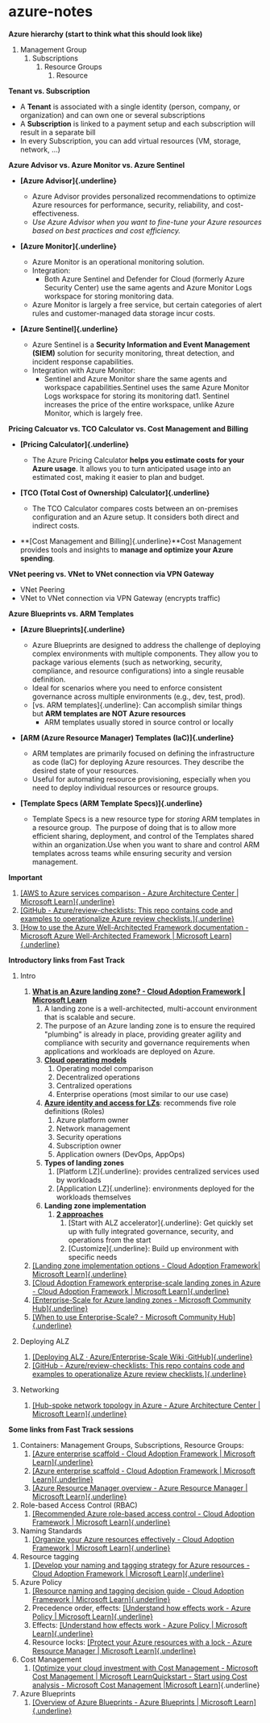 # azure-notes

**Azure hierarchy (start to think what this should look like)**
1.  Management Group
    1.  Subscriptions
        1.  Resource Groups
            1.  Resource

**Tenant vs. Subscription**
-   A **Tenant** is associated with a single identity (person, company, or organization) and can own one or several subscriptions
-   A **Subscription** is linked to a payment setup and each subscription will result in a separate bill
-   In every Subscription, you can add virtual resources (VM, storage,
    network, \...)

**Azure Advisor vs. Azure Monitor vs. Azure Sentinel**
-   **[Azure Advisor]{.underline}**
    -   Azure Advisor provides personalized recommendations to optimize Azure resources for performance, security, reliability,
        and cost-effectiveness.
    -   *Use Azure Advisor when you want to fine-tune your Azure resources based on best practices and cost efficiency.*

-   **[Azure Monitor]{.underline}**
    -   Azure Monitor is an operational monitoring solution.
    -   Integration:
        -   Both Azure Sentinel and Defender for Cloud (formerly Azure Security Center) use the same agents and Azure Monitor Logs workspace for storing monitoring data.
    -   Azure Monitor is largely a free service, but certain categories of alert rules and customer-managed data storage incur costs.

-   **[Azure Sentinel]{.underline}**
    -   Azure Sentinel is a **Security Information and Event Management (SIEM)** solution for security monitoring, threat detection, and incident response capabilities.
    -   Integration with Azure Monitor:
        -   Sentinel and Azure Monitor share the same agents and workspace capabilities.Sentinel uses the same Azure Monitor Logs workspace for storing its monitoring dat1. Sentinel increases the price of the entire workspace, unlike Azure Monitor, which is largely free.

**Pricing Calcuator vs. TCO Calculator vs. Cost Management and Billing**
-   **[Pricing Calculator]{.underline}**
    -   The Azure Pricing Calculator **helps you estimate costs for your Azure usage**. It allows you to turn anticipated usage into an estimated cost, making it easier to plan and budget.

-   **[TCO (Total Cost of Ownership) Calculator]{.underline}**
    -   The TCO Calculator compares costs between an on-premises configuration and an Azure setup. It considers both direct and indirect costs.

-   **[Cost Management and Billing]{.underline}**Cost Management provides tools and insights to **manage and optimize your Azure spending**.

**VNet peering vs. VNet to VNet connection via VPN Gateway**
-   VNet Peering
-   VNet to VNet connection via VPN Gateway (encrypts traffic)

**Azure Blueprints vs. ARM Templates**
-   **[Azure Blueprints]{.underline}**
    -   Azure Blueprints are designed to address the challenge of deploying complex environments with multiple components. They allow you to package various elements (such as networking, security, compliance, and resource configurations) into a single reusable definition.
    -   Ideal for scenarios where you need to enforce consistent governance across multiple environments (e.g., dev, test, prod).
    -   [vs. ARM templates]{.underline}: Can accomplish similar things but **ARM templates are NOT Azure resources**
        -   ARM templates usually stored in source control or locally

-   **[ARM (Azure Resource Manager) Templates (IaC)]{.underline}**
    -   ARM templates are primarily focused on defining the infrastructure as code (IaC) for deploying Azure resources. They describe the desired state of your resources.
    -   Useful for automating resource provisioning, especially when you need to deploy individual resources or resource groups.

-   **[Template Specs (ARM Template Specs)]{.underline}**
    - Template Specs is a new resource type for *storing* ARM templates in a resource group.  The purpose of doing that is to allow more efficient sharing, deployment, and control of the Templates shared within an organization.Use when you want to share and control ARM templates across teams while ensuring security and version management.

**Important**
1.  [[AWS to Azure services comparison - Azure Architecture Center \| Microsoft Learn]{.underline}](https://learn.microsoft.com/en-us/azure/architecture/aws-professional/services)
1.  [[GitHub - Azure/review-checklists: This repo contains code and examples to operationalize Azure review checklists.]{.underline}](https://github.com/Azure/review-checklists)
1.  [[How to use the Azure Well-Architected Framework documentation - Microsoft Azure Well-Architected Framework \| Microsoft Learn]{.underline}](https://learn.microsoft.com/en-us/azure/well-architected/what-is-well-architected-framework)

**Introductory links from Fast Track**
1.  Intro
    1.  [**What is an Azure landing zone? - Cloud Adoption Framework \| Microsoft Learn**](https://learn.microsoft.com/en-us/azure/cloud-adoption-framework/ready/landing-zone/)
        1.  A landing zone is a well-architected, multi-account environment that is scalable and secure.
        1. The purpose of an Azure landing zone is to ensure the required "plumbing" is already in place, providing greater agility and compliance with security and governance requirements when applications and workloads are deployed on Azure.
        1. [**Cloud operating models**](https://learn.microsoft.com/en-us/azure/cloud-adoption-framework/operating-model/compare)
             1.  Operating model comparison
             1.  Decentralized operations
             1.  Centralized operations
             1.  Enterprise operations (most similar to our use case)
        1. [**Azure identity and access for LZs**](https://learn.microsoft.com/en-us/azure/architecture/landing-zones/landing-zone-deploy): recommends five role definitions (Roles)
            1.  Azure platform owner
            1.  Network management
            1.  Security operations
            1.  Subscription owner
            1.  Application owners (DevOps, AppOps)
        1.  **Types of landing zones**
            1.  [Platform LZ]{.underline}: provides centralized services used by workloads
            1.  [Application LZ]{.underline}: environments deployed for the workloads themselves
        1. **Landing zone implementation**
            1.  [**2 approaches**](https://learn.microsoft.com/en-us/azure/cloud-adoption-framework/ready/landing-zone/implementation-options)
                1. [Start with ALZ accelerator]{.underline}: Get quickly set up with fully integrated governance, security, and operations from the start
                1. [Customize]{.underline}: Build up environment with specific needs
    1. [[Landing zone implementation options - Cloud Adoption Framework\| Microsoft Learn]{.underline}](https://learn.microsoft.com/en-us/azure/cloud-adoption-framework/ready/landing-zone/implementation-options)
    1. [[Cloud Adoption Framework enterprise-scale landing zones in Azure - Cloud Adoption Framework \| Microsoft Learn]{.underline}](https://learn.microsoft.com/en-us/azure/cloud-adoption-framework/ready/enterprise-scale/implementation)
    1. [[Enterprise-Scale for Azure landing zones - Microsoft Community Hub]{.underline}](https://techcommunity.microsoft.com/t5/azure-architecture-blog/enterprise-scale-for-azure-landing-zones/ba-p/1576575)
    1. [[When to use Enterprise-Scale? - Microsoft Community Hub]{.underline}](https://techcommunity.microsoft.com/t5/azure-architecture-blog/when-to-use-enterprise-scale/ba-p/1595710)

1.  Deploying ALZ
    1.  [[Deploying ALZ · Azure/Enterprise-Scale Wiki ·GitHub]{.underline}](https://github.com/Azure/Enterprise-Scale/wiki/Deploying-ALZ)
    1.  [[GitHub - Azure/review-checklists: This repo contains code and examples to operationalize Azure review checklists.]{.underline}](https://github.com/Azure/review-checklists)

1.  Networking
    1.  [[Hub-spoke network topology in Azure - Azure Architecture Center \| Microsoft Learn]{.underline}](https://learn.microsoft.com/en-us/azure/architecture/networking/architecture/hub-spoke?tabs=cli)

**Some links from Fast Track sessions**

1.  Containers: Management Groups, Subscriptions, Resource Groups:
    1.  [[Azure enterprise scaffold - Cloud Adoption Framework \| Microsoft Learn]{.underline}](https://learn.microsoft.com/en-us/azure/cloud-adoption-framework/resources/migration-with-enterprise-scaffold#azure-management-groups)
    1.  [[Azure enterprise scaffold - Cloud Adoption Framework \| Microsoft Learn]{.underline}](https://learn.microsoft.com/en-us/azure/cloud-adoption-framework/resources/migration-with-enterprise-scaffold#azure-management-groups)
    1.  [[Azure Resource Manager overview - Azure Resource Manager \| Microsoft Learn]{.underline}](https://learn.microsoft.com/en-us/azure/azure-resource-manager/management/overview#resource-groups)
1.  Role-based Access Control (RBAC)
    1.  [[Recommended Azure role-based access control - Cloud Adoption Framework \| Microsoft Learn]{.underline}](https://learn.microsoft.com/en-us/azure/cloud-adoption-framework/ready/considerations/roles)
1.  Naming Standards
    1.  [[Organize your Azure resources effectively - Cloud Adoption Framework \| Microsoft Learn]{.underline}](https://learn.microsoft.com/en-us/azure/cloud-adoption-framework/ready/azure-setup-guide/organize-resources?tabs=NamingStandards)
1.  Resource tagging
    1.  [[Develop your naming and tagging strategy for Azure resources - Cloud Adoption Framework \| Microsoft Learn]{.underline}](https://learn.microsoft.com/en-us/azure/cloud-adoption-framework/ready/azure-best-practices/naming-and-tagging)
1.  Azure Policy
    1.  [[Resource naming and tagging decision guide - Cloud Adoption Framework \| Microsoft Learn]{.underline}](https://learn.microsoft.com/en-us/azure/cloud-adoption-framework/ready/azure-best-practices/resource-naming-and-tagging-decision-guide)
    1.  Precedence order, effects: [[Understand how effects work - Azure Policy \| Microsoft Learn]{.underline}](https://learn.microsoft.com/en-us/azure/governance/policy/concepts/effects)
    1.  Effects: [[Understand how effects work - Azure Policy \| Microsoft Learn]{.underline}](https://learn.microsoft.com/en-us/azure/governance/policy/concepts/effects)
    1.  Resource locks: [[Protect your Azure resources with a lock - Azure Resource Manager \| Microsoft Learn]{.underline}](https://learn.microsoft.com/en-us/azure/azure-resource-manager/management/lock-resources?tabs=json)
1.  Cost Management
    1.  [[Optimize your cloud investment with Cost Management - Microsoft Cost Management \| Microsoft Learn](https://learn.microsoft.com/en-us/azure/cost-management-billing/costs/cost-mgt-best-practices)[Quickstart - Start using Cost analysis - Microsoft Cost Management \|Microsoft Learn](https://learn.microsoft.com/en-us/azure/cost-management-billing/costs/quick-acm-cost-analysis)]{.underline}
1.  Azure Blueprints
    1.  [[Overview of Azure Blueprints - Azure Blueprints \| Microsoft Learn]{.underline}](https://learn.microsoft.com/en-us/azure/governance/blueprints/overview)
